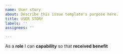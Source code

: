 ```yaml
---
name: User story
about: Describe this issue template's purpose here.
title: USER STORY
labels: ''
assignees: ''

---
```


As a **role** I can **capability** so that **received benefit**
